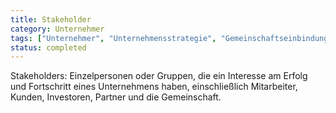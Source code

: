 ```yaml
---
title: Stakeholder
category: Unternehmer
tags: ["Unternehmer", "Unternehmensstrategie", "Gemeinschaftseinbindung", "Strategisches Management"]
status: completed
---
```

Stakeholders: Einzelpersonen oder Gruppen, die ein Interesse am Erfolg und Fortschritt eines Unternehmens haben, einschließlich Mitarbeiter, Kunden, Investoren, Partner und die Gemeinschaft.